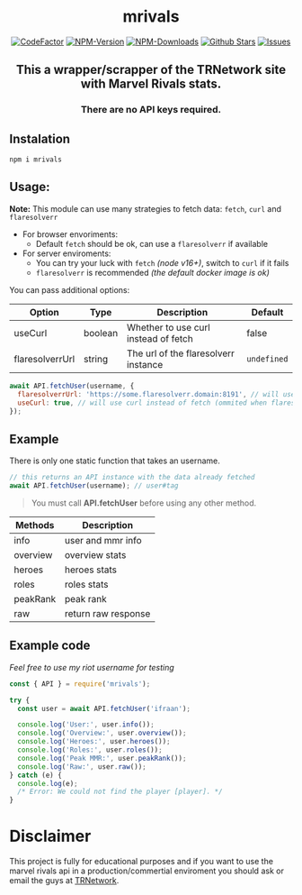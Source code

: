 <div align="center">
    <h1>mrivals</h1>
    <a href="https://www.codefactor.io/repository/github/ifraan/mrivals"><img src="https://www.codefactor.io/repository/github/ifraan/mrivals/badge"    alt="CodeFactor" /></a>
    <a href="https://www.npmjs.com/package/mrivals"><img src="https://badgen.net/npm/v/mrivals?color=blue" alt="NPM-Version"/></a>
    <a href="https://www.npmjs.com/package/mrivals"><img src="https://badgen.net/npm/dt/mrivals?color=blue" alt="NPM-Downloads"/></a>
    <a href="https://github.com/iFraan/mrivals"><img src="https://badgen.net/github/stars/iFraan/mrivals?color=yellow" alt="Github Stars"/></a>
    <a href="https://github.com/iFraan/mrivals/issues"><img src="https://badgen.net/github/open-issues/iFraan/mrivals?color=green" alt="Issues"/></a>
    <h2>This a wrapper/scrapper of the TRNetwork site with <b>Marvel Rivals</b> stats.</h2>
    <h3>There are no API keys required.</h3>
</div>

## Instalation

```shell
npm i mrivals
```

## Usage:

**Note:** This module can use many strategies to fetch data: `fetch`, `curl` and `flaresolverr`

- For browser envoriments:
  - Default `fetch` should be ok, can use a `flaresolverr` if available
- For server enviroments:
  - You can try your luck with `fetch` _(node v16+)_, switch to `curl` if it fails
  - `flaresolverr` is recommended _(the default docker image is ok)_


You can pass additional options:

| Option          | Type    | Description                          | Default     |
| --------------- | ------- | ------------------------------------ | ----------- |
| useCurl         | boolean | Whether to use curl instead of fetch | false       |
| flaresolverrUrl | string  | The url of the flaresolverr instance | `undefined` |


```js
await API.fetchUser(username, { 
  flaresolverrUrl: 'https://some.flaresolverr.domain:8191', // will use flaresolverr instance 
  useCurl: true, // will use curl instead of fetch (ommited when flaresolverrUrl is provided)
});
```

## Example

There is only one static function that takes an username.

```js
// this returns an API instance with the data already fetched
await API.fetchUser(username); // user#tag
```

> You must call **API.fetchUser** before using any other method.

| Methods     | Description         |
| ----------- | ------------------- |
| info        | user and mmr info   |
| overview    | overview stats      |
| heroes      | heroes stats        |
| roles       | roles stats         |
| peakRank    | peak rank           |
| raw         | return raw response |

## Example code

_Feel free to use my riot username for testing_

```js
const { API } = require('mrivals');

try {
  const user = await API.fetchUser('ifraan');

  console.log('User:', user.info());
  console.log('Overview:', user.overview());
  console.log('Heroes:', user.heroes());
  console.log('Roles:', user.roles());
  console.log('Peak MMR:', user.peakRank());
  console.log('Raw:', user.raw());
} catch (e) {
  console.log(e);
  /* Error: We could not find the player [player]. */
}
```

# Disclaimer

This project is fully for educational purposes and if you want to use the marvel rivals api in a production/commertial enviroment you should ask or email the guys at [TRNetwork](https://tracker.gg/).
